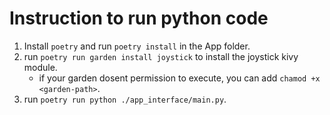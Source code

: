 # Instruction to run python code

1. Install `poetry` and run `poetry install` in the App folder.
2. run `poetry run garden install joystick` to install the joystick kivy module.
    - if your garden dosent permission to execute, you can add `chamod +x <garden-path>`.
3. run `poetry run python ./app_interface/main.py`.

